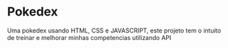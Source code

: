 # Pokedex
 Uma pokedex usando HTML, CSS e JAVASCRIPT, este projeto tem o intuito de treinar e melhorar minhas competencias utilizando API
